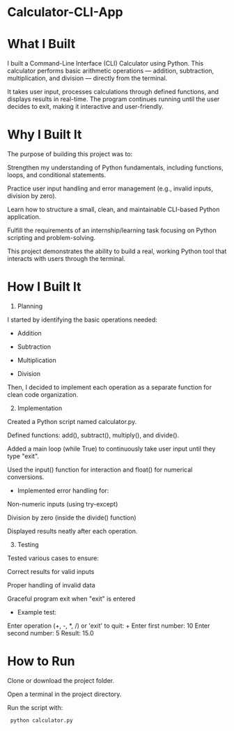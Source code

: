 # Calculator-CLI-App
# What I Built

I built a Command-Line Interface (CLI) Calculator using Python.
This calculator performs basic arithmetic operations — addition, subtraction, multiplication, and division — directly from the terminal.

It takes user input, processes calculations through defined functions, and displays results in real-time.
The program continues running until the user decides to exit, making it interactive and user-friendly.

# Why I Built It

The purpose of building this project was to:

Strengthen my understanding of Python fundamentals, including functions, loops, and conditional statements.

Practice user input handling and error management (e.g., invalid inputs, division by zero).

Learn how to structure a small, clean, and maintainable CLI-based Python application.

Fulfill the requirements of an internship/learning task focusing on Python scripting and problem-solving.

This project demonstrates the ability to build a real, working Python tool that interacts with users through the terminal.

# How I Built It
1. Planning

I started by identifying the basic operations needed:

- Addition

- Subtraction

- Multiplication

- Division

Then, I decided to implement each operation as a separate function for clean code organization.

2. Implementation

Created a Python script named calculator.py.

Defined functions: add(), subtract(), multiply(), and divide().

Added a main loop (while True) to continuously take user input until they type "exit".

Used the input() function for interaction and float() for numerical conversions.

- Implemented error handling for:

Non-numeric inputs (using try-except)

Division by zero (inside the divide() function)

Displayed results neatly after each operation.

3. Testing

Tested various cases to ensure:

Correct results for valid inputs

Proper handling of invalid data

Graceful program exit when "exit" is entered

- Example test:

Enter operation (+, -, *, /) or 'exit' to quit: +
Enter first number: 10
Enter second number: 5
Result: 15.0

# How to Run

Clone or download the project folder.

Open a terminal in the project directory.

Run the script with:

     python calculator.py
